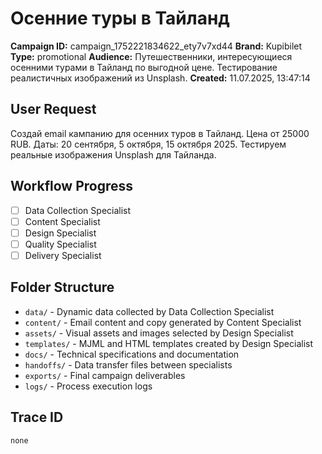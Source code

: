 # Осенние туры в Тайланд

**Campaign ID:** campaign_1752221834622_ety7v7xd44
**Brand:** Kupibilet
**Type:** promotional
**Audience:** Путешественники, интересующиеся осенними турами в Тайланд по выгодной цене. Тестирование реалистичных изображений из Unsplash.
**Created:** 11.07.2025, 13:47:14

## User Request
Создай email кампанию для осенних туров в Тайланд. Цена от 25000 RUB. Даты: 20 сентября, 5 октября, 15 октября 2025. Тестируем реальные изображения Unsplash для Тайланда.

## Workflow Progress
- [ ] Data Collection Specialist
- [ ] Content Specialist  
- [ ] Design Specialist
- [ ] Quality Specialist
- [ ] Delivery Specialist

## Folder Structure

- `data/` - Dynamic data collected by Data Collection Specialist
- `content/` - Email content and copy generated by Content Specialist
- `assets/` - Visual assets and images selected by Design Specialist
- `templates/` - MJML and HTML templates created by Design Specialist
- `docs/` - Technical specifications and documentation
- `handoffs/` - Data transfer files between specialists
- `exports/` - Final campaign deliverables
- `logs/` - Process execution logs

## Trace ID
`none`
